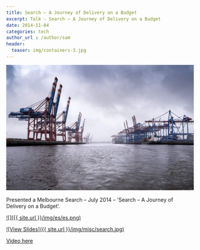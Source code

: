 ```yaml
---
title: Search – A Journey of Delivery on a Budget
excerpt: Talk - Search – A Journey of Delivery on a Budget
date: 2014-11-04
categories: tech
author_url : /author/sam
header:
  teaser: img/containers-3.jpg
---
```


![](/img/containers-3.jpg)

Presented a Melbourne Search – July 2014 – ‘Search – A Journey of Delivery on a Budget’.

[![]({{ site.url }}/img/es/es.png)](https://smcleod.net/files/slides-Search-A-Journey-of-Delivery-on-a-Budget/)

[![View Slides]({{ site.url }}/img/misc/search.jpg)](https://smcleod.net/files/slides-Search-A-Journey-of-Delivery-on-a-Budget/)

[Video here](https://www.youtube.com/watch?v=RcXstZ4FzyE)

